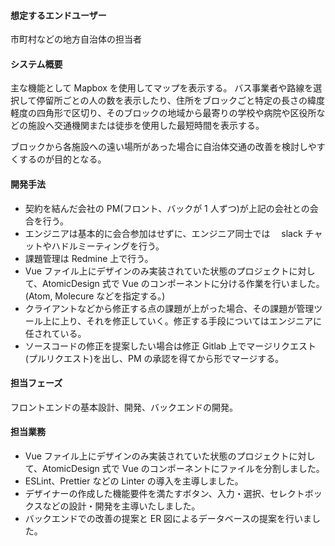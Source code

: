#### 想定するエンドユーザー
市町村などの地方自治体の担当者

#### システム概要
主な機能として Mapbox を使用してマップを表示する。
バス事業者や路線を選択して停留所ごとの人の数を表示したり、住所をブロックごと特定の長さの緯度軽度の四角形で区切り、そのブロックの地域から最寄りの学校や病院や区役所などの施設へ交通機関または徒歩を使用した最短時間を表示する。

ブロックから各施設への遠い場所があった場合に自治体交通の改善を検討しやすくするのが目的となる。

#### 開発手法
- 契約を結んだ会社の PM(フロント、バックが 1 人ずつ)が上記の会社との会合を行う。
- エンジニアは基本的に会合参加はせずに、エンジニア同士では　 slack チャットやハドルミーティングを行う。
- 課題管理は Redmine 上で行う。
- Vue ファイル上にデザインのみ実装されていた状態のプロジェクトに対して、AtomicDesign 式で Vue のコンポーネントに分ける作業を行いました。(Atom, Molecure などを指定する。)
- クライアントなどから修正する点の課題が上がった場合、その課題が管理ツール上に上り、それを修正していく。修正する手段についてはエンジニアに任されている。
- ソースコードの修正を提案したい場合は修正 Gitlab 上でマージリクエスト(プルリクエスト)を出し、PM の承認を得てから形でマージする。

#### 担当フェーズ
フロントエンドの基本設計、開発、バックエンドの開発。

#### 担当業務
- Vue ファイル上にデザインのみ実装されていた状態のプロジェクトに対して、AtomicDesign 式で Vue のコンポーネントにファイルを分割しました。
- ESLint、Prettier などの Linter の導入を主導しました。
- デザイナーの作成した機能要件を満たすボタン、入力・選択、セレクトボックスなどの設計・開発を主導いたしました。
- バックエンドでの改善の提案と ER 図によるデータベースの提案を行いました。
